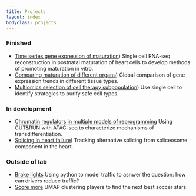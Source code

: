```yaml
---
title: Projects
layout: index
bodyclass: projects
---
```


### Finished

* [Time series gene expression of maturation](http://github.com/smurph50)) <span>Single cell RNA-seq reconstruction in postnatal maturation of heart cells to develop methods of promoting maturation in vitro.</span>
* [Comparing maturation of different organs](http://github.com/smurph50))  <span>Global comparison of gene expression trends in different tissue types.</span>
* [Multiomics selection of cell therapy subpopulation](http://github.com/smurph50))  <span>Use single cell to identify strategies to purify safe cell types.</span>

### In development

* [Chromatin regulators in multiple models of reprogramming](http://github.com/smurph50) <span>Using CUT&RUN with ATAC-seq to characterize mechanisms of transdifferentiation.</span>
* [Splicing in heart failure](http://github.com/smurph50)) <span>Tracking alternative splicing from spliceosome component in the heart.</span>

### Outside of lab

* [Brake lights](http://github.com/smurph50) <span>Using python to model traffic to asnwer the question: how can drivers reduce traffic?</span>
* [Score more](http://github.com/smurph50) <span>UMAP clustering players to find the next best soccer stars.</span>

